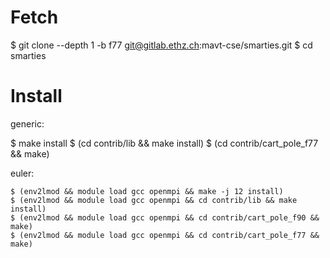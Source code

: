 # Fetch

   $ git clone --depth 1 -b f77 git@gitlab.ethz.ch:mavt-cse/smarties.git
   $ cd smarties

# Install

generic:

   $ make install
   $ (cd contrib/lib && make install)
   $ (cd contrib/cart_pole_f77 && make)

euler:

    $ (env2lmod && module load gcc openmpi && make -j 12 install)
    $ (env2lmod && module load gcc openmpi && cd contrib/lib && make install)
    $ (env2lmod && module load gcc openmpi && cd contrib/cart_pole_f90 && make)
    $ (env2lmod && module load gcc openmpi && cd contrib/cart_pole_f77 && make)
